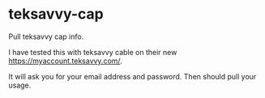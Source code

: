 teksavvy-cap
============

Pull teksavvy cap info.

I have tested this with teksavvy cable on their new https://myaccount.teksavvy.com/.

It will ask you for your email address and password.  Then should pull your usage. 
